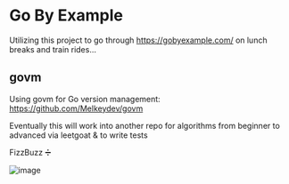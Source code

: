 # Go By Example

Utilizing this project to go through https://gobyexample.com/ on lunch breaks and train rides...

## govm

Using govm for Go version management: https://github.com/Melkeydev/govm

Eventually this will work into another repo for algorithms from beginner to advanced via leetgoat & to write tests

FizzBuzz ➗

![image](https://github.com/user-attachments/assets/648c322c-e0f6-4ebf-b909-46f3a0c09f29)
